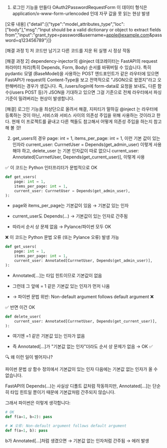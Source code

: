 1. 로그인 기능을 만들다 OAuth2PasswordRequestForm 이 데이터 형식은 application/x-www-form-urlencoded 인데
자꾸 값을 못 읽는 현상 발생

[오류 내용]
{"detail":[{"type":"model_attributes_type","loc":["body"],"msg":"Input should be a valid dictionary or object to extract fields from","input":"grant_type=password&username=apple@example.com&password=q123456789"}]}

[해결 과정 1]
저 코드만 남기고 다른 코드를 지운 뒤 실행 시 정상 작동

[해결 과정 2]
dependency-injector의 @inject 데코레이터는 FastAPI의 request 파라미터 처리(특히 Depends, Form, Body) 순서를 바꿔버릴 수 있습니다.
특히 pydantic 모델 (BaseModel)을 사용하는 POST 엔드포인트가 같은 라우터에 있으면
FastAPI가 request의 Content-Type을 보고 전역적으로 "JSON으로 왔겠지"라고 오판해버리는 경우가 생깁니다.
즉, /users/login에 form-data로 요청을 보내도,
다른 함수(/users POST 등)가 JSON을 기대하고 있으면 그걸 기준으로 전체 라우터에서 파싱 기준이 밀려버리는 현상이 발생합니다.

[해결]
로그인 기능을 최상단으로 올려서 해결, 지피티가 말하길 @inject 는 라우터에 등록하는 것이 아닌, 서비스와 서비스 사이의 의존성 주입을 위해 사용하는 것이라고 한다.
현재 이 프로젝트를 끝내고 다른 책들도 참고해서 어떻게 의존성 주입을 하는지 참고해 볼 것!

2. get_users의 경우 page: int = 1, items_per_page: int = 1, 이런 기본 값이 있는 인자라 current_user: CurrnetUser = Depends(get_admin_user) 이렇게 사용해야 하고, delete_user 는 기본 인자값이 따로 없으니 current_user: Annotated[CurrnetUser, Depends(get_current_user)], 이렇게 사용

✅ 이 코드는 Python 인터프리터가 문법적으로 OK

```Python
def get_users(
    page: int = 1,
    items_per_page: int = 1,
    current_user: CurrnetUser = Depends(get_admin_user),
):
```

- page와 items_per_page는 기본값이 있음 → 기본값 있는 인자

- current_user도 Depends(...) → 기본값이 있는 인자로 간주됨

- 따라서 순서 상 문제 없음 → Pylance/파이썬 모두 OK

❌ 이 코드는 Python 문법 오류 (또는 Pylance 오류) 발생 가능

```Python
def get_users(
    page: int = 1,
    items_per_page: int = 1,
    current_user: Annotated[CurrnetUser, Depends(get_admin_user)],
):
```

- Annotated[...]는 타입 힌트이므로 기본값이 없음

- 그런데 그 앞에 = 1 같은 기본값 있는 인자가 먼저 나옴

- → 파이썬 문법 위반: Non-default argument follows default argument ❌

✅ 반면 이건 OK

```Python
def delete_user(
    current_user: Annotated[CurrnetUser, Depends(get_current_user)],
):
```

- 여기엔 =1 같은 기본값 있는 인자가 없음

- 즉 Annotated[...]가 "기본값 없는 인자"더라도 순서 상 문제가 없음 → OK ✅

🔍 왜 이런 일이 벌어지나?

파이썬 문법 상 함수 정의에서 기본값이 있는 인자 다음에는 기본값 없는 인자가 올 수 없습니다.

FastAPI의 Depends(...)는 사실상 디폴트 값처럼 작동하지만, Annotated[...]는 단순히 타입 힌트일 뿐이기 때문에 기본값처럼 간주되지 않습니다.

그래서 파이썬은 이렇게 생각합니다:

```Python
# OK
def f(a=1, b=2): pass

# ❌ 오류: Non-default argument follows default argument
def f(a=1, b): pass
```

b가 Annotated[...]처럼 생겼으면 → 기본값 없는 인자처럼 간주됨 → 에러 발생
